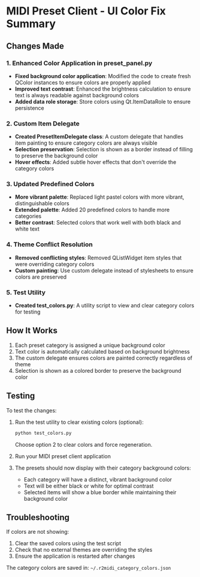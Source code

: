 # MIDI Preset Client - UI Color Fix Summary

## Changes Made

### 1. Enhanced Color Application in preset_panel.py

- **Fixed background color application**: Modified the code to create fresh QColor instances to ensure colors are properly applied
- **Improved text contrast**: Enhanced the brightness calculation to ensure text is always readable against background colors
- **Added data role storage**: Store colors using Qt.ItemDataRole to ensure persistence

### 2. Custom Item Delegate

- **Created PresetItemDelegate class**: A custom delegate that handles item painting to ensure category colors are always visible
- **Selection preservation**: Selection is shown as a border instead of filling to preserve the background color
- **Hover effects**: Added subtle hover effects that don't override the category colors

### 3. Updated Predefined Colors

- **More vibrant palette**: Replaced light pastel colors with more vibrant, distinguishable colors
- **Extended palette**: Added 20 predefined colors to handle more categories
- **Better contrast**: Selected colors that work well with both black and white text

### 4. Theme Conflict Resolution

- **Removed conflicting styles**: Removed QListWidget item styles that were overriding category colors
- **Custom painting**: Use custom delegate instead of stylesheets to ensure colors are preserved

### 5. Test Utility

- **Created test_colors.py**: A utility script to view and clear category colors for testing

## How It Works

1. Each preset category is assigned a unique background color
2. Text color is automatically calculated based on background brightness
3. The custom delegate ensures colors are painted correctly regardless of theme
4. Selection is shown as a colored border to preserve the background color

## Testing

To test the changes:

1. Run the test utility to clear existing colors (optional):
   ```bash
   python test_colors.py
   ```
   Choose option 2 to clear colors and force regeneration.

2. Run your MIDI preset client application

3. The presets should now display with their category background colors:
   - Each category will have a distinct, vibrant background color
   - Text will be either black or white for optimal contrast
   - Selected items will show a blue border while maintaining their background color

## Troubleshooting

If colors are not showing:

1. Clear the saved colors using the test script
2. Check that no external themes are overriding the styles
3. Ensure the application is restarted after changes

The category colors are saved in: `~/.r2midi_category_colors.json`
